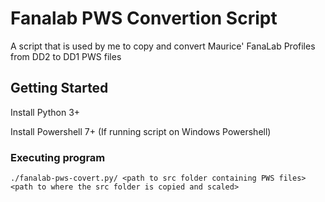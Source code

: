 # Fanalab PWS Convertion Script

A script that is used by me to copy and convert Maurice' FanaLab Profiles from DD2 to DD1 PWS files

## Getting Started

Install Python 3+

Install Powershell 7+ (If running script on Windows Powershell)

### Executing program

```
./fanalab-pws-covert.py/ <path to src folder containing PWS files> <path to where the src folder is copied and scaled>
```
